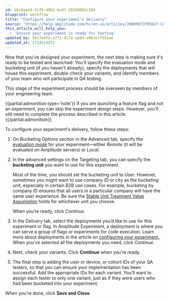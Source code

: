 ```yaml
---
id: bbc8aee8-3cf6-49b1-bcd7-29150092c584
blueprint: workflow
title: "Configure your experiment's delivery"
source: 'https://help.amplitude.com/hc/en-us/articles/20009673705627-Configure-your-experiment-s-delivery'
this_article_will_help_you:
  - 'Ensure your experiment is ready for testing'
updated_by: 5817a4fa-a771-417a-aa94-a0b1e7f55eae
updated_at: 1714514372
---
```

Now that you've designed your experiment, the next step is making sure it's ready to be tested and launched. You'll specify the evaluation mode and bucketing unit (if you haven't already), specify the deployments that will house this experiment, double-check your variants, and identify members of your team who will participate in QA testing.

This stage of the experiment process should be overseen by members of your engineering team.

{{partial:admonition type='note'}}
If you are launching a feature flag and not an experiment, you can skip the experiment design steps. However, you'll still need to complete the process described in this article.
{{/partial:admonition}}

To configure your experiment's delivery, follow these steps:

1. On Bucketing Options section in the Advanced tab, specify the [evaluation mode](https://www.docs.developers.amplitude.com/experiment/general/evaluation/local-evaluation/) for your experiment—either *Remote* (it will be evaluated on Amplitude servers) or *Local*. 

2. In the advanced settings on the Targeting tab, you can specify the **bucketing unit** you want to use for this experiment.  
  
    Most of the time, you should set the bucketing unit to *User*. However, sometimes you might want to use company ID or city as the bucketing unit, especially in certain B2B use cases. For example, bucketing by company ID ensures that all users in a particular company will have the same user experience. Be sure the [Stable Unit Treatment Value Assumption](https://blogs.iq.harvard.edu/violations_of_s#:~:text=Methods%20for%20causal%20inference%2C%20in,treatments%20of%20others%20around%20him) holds for whichever unit you choose.  
      
    When you’re ready, click *Continue*.

2. In the Delivery tab, select the deployments you’d like to use for this experiment or flag. In Amplitude Experiment, a deployment is where you can serve a group of flags or experiments for code execution. Learn more about deployments in the article on [configuring your experiment.](/docs/feature-experiment/workflow/configure). When you’ve selected all the deployments you need, click *Continue*.
   
3. Next, check your variants. Click **Continue** when you’re ready.
   
4. The final step is adding the user or device, or cohort IDs of your QA testers, so that you can ensure your implementation has been successful. Add the appropriate IDs for each variant. You’ll want to assign each tester to only one variant, just as if they were users who had been bucketed into your experiment.

  When you’re done, click **Save and Close**. 